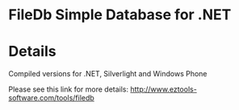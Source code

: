 # FileDb Simple Database for .NET #

# Details #

Compiled versions for .NET, Silverlight and Windows Phone

Please see this link for more details:  http://www.eztools-software.com/tools/filedb